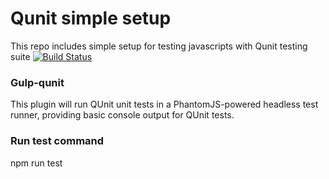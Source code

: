 # Qunit simple setup

This repo includes simple setup for testing javascripts with Qunit testing suite [![Build Status](https://travis-ci.org/chenchenalex/qunit-showcase-example.svg?branch=master)](https://travis-ci.org/chenchenalex/qunit-showcase-example)

### Gulp-qunit

This plugin will run QUnit unit tests in a PhantomJS-powered headless test runner, providing basic console output for QUnit tests. 

### Run test command

npm run test